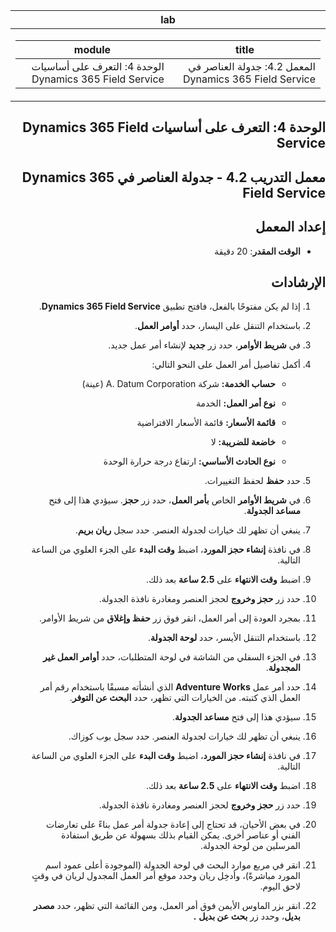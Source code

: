 <div id="readme" class="Box-body readme blob js-code-block-container p-5 p-xl-6 gist-border-0" dir="rtl">
    <article class="markdown-body entry-content container-lg" itemprop="text"><table>
  <thead>
  <tr>
  <th>lab</th>
  </tr>
  </thead>
  <tbody>
  <tr>
  <td><div><table>
  <thead>
  <tr>
  <th>title</th>
  <th>module</th>
  </tr>
  </thead>
  <tbody>
  <tr>
  <td><div>المعمل 4.2: جدولة العناصر في Dynamics 365 Field Service</div></td>
  <td><div>الوحدة 4: التعرف على أساسيات Dynamics 365 Field Service</div></td>
  </tr>
  </tbody>
</table>
</div></td>
  </tr>
  </tbody>
</table>

الوحدة 4: التعرف على أساسيات Dynamics 365 Field Service
========================

## معمل التدريب 4.2 - جدولة العناصر في Dynamics 365 Field Service

## إعداد المعمل

  - **الوقت المقدر**: 20 دقيقة
  
## الإرشادات

1. إذا لم يكن مفتوحًا بالفعل، فافتح تطبيق **Dynamics 365 Field Service**. 

2. باستخدام التنقل على اليسار، حدد **أوامر العمل**.

3. في **شريط الأوامر**، حدد زر **جديد** لإنشاء أمر عمل جديد.

4. أكمل تفاصيل أمر العمل على النحو التالي:

	- **حساب الخدمة:** شركة A. Datum Corporation (عينة)

	- **نوع أمر العمل:** الخدمة

	- **قائمة الأسعار:** قائمة الأسعار الافتراضية

	- **خاضعة للضريبة:** لا

	- **نوع الحادث الأساسي:** ارتفاع درجة حرارة الوحدة

5. حدد **حفظ** لحفظ التغييرات.

6. في **شريط الأوامر** الخاص **بأمر العمل**، حدد زر **حجز**. سيؤدي هذا إلى فتح **مساعد الجدولة**. 

7. ينبغي أن تظهر لك خيارات لجدولة العنصر. حدد سجل **ريان بريم**.

8. في نافذة **إنشاء حجز المورد**، اضبط **وقت البدء** على الجزء العلوي من الساعة التالية.

9. اضبط **وقت الانتهاء** على **2.5 ساعة** بعد ذلك. 

10. حدد زر **حجز وخروج** لحجز العنصر ومغادرة نافذة الجدولة. 

11. بمجرد العودة إلى أمر العمل، انقر فوق زر **حفظ وإغلاق** من شريط الأوامر. 

12. باستخدام التنقل الأيسر، حدد **لوحة الجدولة**.

13. في الجزء السفلي من الشاشة في لوحة المتطلبات، حدد **أوامر العمل غير المجدولة**.

14. حدد أمر عمل **Adventure Works** الذي أنشأته مسبقًا باستخدام رقم أمر العمل الذي كتبته. من الخيارات التي تظهر، حدد **البحث عن التوفر**. 

15. سيؤدي هذا إلى فتح **مساعد الجدولة**. 

16. ينبغي أن تظهر لك خيارات لجدولة العنصر. حدد سجل بوب كوزاك.

17. في نافذة **إنشاء حجز المورد**، اضبط **وقت البدء** على الجزء العلوي من الساعة التالية.

18. اضبط **وقت الانتهاء** على **2.5 ساعة** بعد ذلك. 

19. حدد زر **حجز وخروج** لحجز العنصر ومغادرة نافذة الجدولة. 

20. في بعض الأحيان، قد تحتاج إلى إعادة جدولة أمر عمل بناءً على تعارضات الفني أو عناصر أخرى. يمكن القيام بذلك بسهولة عن طريق استفادة المرسلين من لوحة الجدولة. 

21. انقر في مربع موارد البحث في لوحة الجدولة (الموجودة أعلى عمود اسم المورد مباشرةً)، وأدخِل ريان وحدد موقع أمر العمل المجدول لريان في وقتٍ لاحق اليوم. 

22. انقر بزر الماوس الأيمن فوق أمر العمل، ومن القائمة التي تظهر، حدد **مصدر بديل**، وحدد زر **بحث عن بديل** **.**

